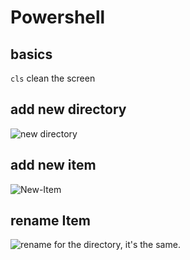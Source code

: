 # Powershell

## basics

`cls`
clean the screen

## add new directory

![new directory](New-directory.png)

## add new item

![New-Item](New-Item.png)

## rename Item

![rename](rename.png)
for the directory, it's the same.
